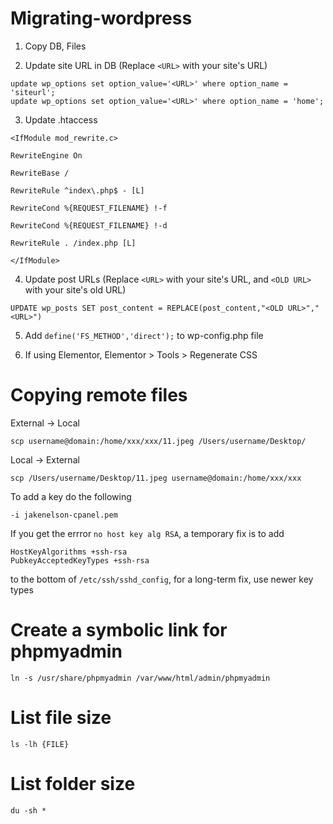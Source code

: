 # Migrating-wordpress

1. Copy DB, Files


2. Update site URL in DB (Replace ```<URL>``` with your site's URL)
```
update wp_options set option_value='<URL>' where option_name = 'siteurl';
update wp_options set option_value='<URL>' where option_name = 'home';
```

3. Update .htaccess

```
<IfModule mod_rewrite.c>

RewriteEngine On

RewriteBase /

RewriteRule ^index\.php$ - [L]

RewriteCond %{REQUEST_FILENAME} !-f

RewriteCond %{REQUEST_FILENAME} !-d

RewriteRule . /index.php [L]

</IfModule>
```

4. Update post URLs (Replace ```<URL>``` with your site's URL, and ```<OLD URL>``` with your site's old URL)
```
UPDATE wp_posts SET post_content = REPLACE(post_content,"<OLD URL>","<URL>")
```
5. Add ```define('FS_METHOD','direct');``` to wp-config.php file

6. If using Elementor, Elementor > Tools > Regenerate CSS

# Copying remote files

External -> Local

`scp username@domain:/home/xxx/xxx/11.jpeg /Users/username/Desktop/`

Local -> External

`scp /Users/username/Desktop/11.jpeg username@domain:/home/xxx/xxx`

To add a key do the following

`-i jakenelson-cpanel.pem`

If you get the errror `no host key alg RSA`, a temporary fix is to add 

```
HostKeyAlgorithms +ssh-rsa
PubkeyAcceptedKeyTypes +ssh-rsa
```

to the bottom of `/etc/ssh/sshd_config`, for a long-term fix, use newer key types

# Create a symbolic link for phpmyadmin

`ln -s /usr/share/phpmyadmin /var/www/html/admin/phpmyadmin`

# List file size

`ls -lh {FILE}`

# List folder size

`du -sh *`
